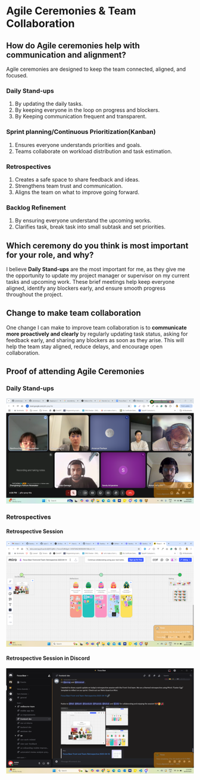# Agile Ceremonies & Team Collaboration

## How do Agile ceremonies help with communication and alignment?

Agile ceremonies are designed to keep the team connected, aligned, and focused.

### Daily Stand-ups
1. By updating the daily tasks.
2. By keeping everyone in the loop on progress and blockers.
3. By Keeping communication frequent and transparent.

### Sprint planning/Continuous Prioritization(Kanban)
1. Ensures everyone understands priorities and goals.
2. Teams collaborate on workload distribution and task estimation.

### Retrospectives
1. Creates a safe space to share feedback and ideas. 
2. Strengthens team trust and communication. 
3. Aligns the team on what to improve going forward.

### Backlog Refinement
1. By ensuring everyone understand the upcoming works.
2. Clarifies task, break task into small subtask and set priorities.

## Which ceremony do you think is most important for your role, and why?
I believe **Daily Stand-ups** are the most important for me, as they give me the opportunity to update my project manager or supervisor on my current tasks and upcoming work. These brief meetings help keep everyone aligned, identify any blockers early, and ensure smooth progress throughout the project.

## Change to make team collaboration
One change I can make to improve team collaboration is to **communicate more proactively and clearly** by regularly updating task status, asking for feedback early, and sharing any blockers as soon as they arise. This will help the team stay aligned, reduce delays, and encourage open collaboration.

## Proof of attending Agile Ceremonies

### Daily Stand-ups
![Daily Standup Meeting](https://github.com/ashokneupane/ashokneupane-intern-repo/blob/main/duplicate-repo/images/working_in_agile_team/daily_standup_meeting.png)

### Retrospectives
#### Retrospective Session
![Retrospective Session](https://github.com/ashokneupane/ashokneupane-intern-repo/blob/main/duplicate-repo/images/working_in_agile_team/retrospective_session.png)

#### Retrospective Session in Discord
![Retrospective Session in Discord](https://github.com/ashokneupane/ashokneupane-intern-repo/blob/main/duplicate-repo/images/working_in_agile_team/discord_retrospective_session.png)


